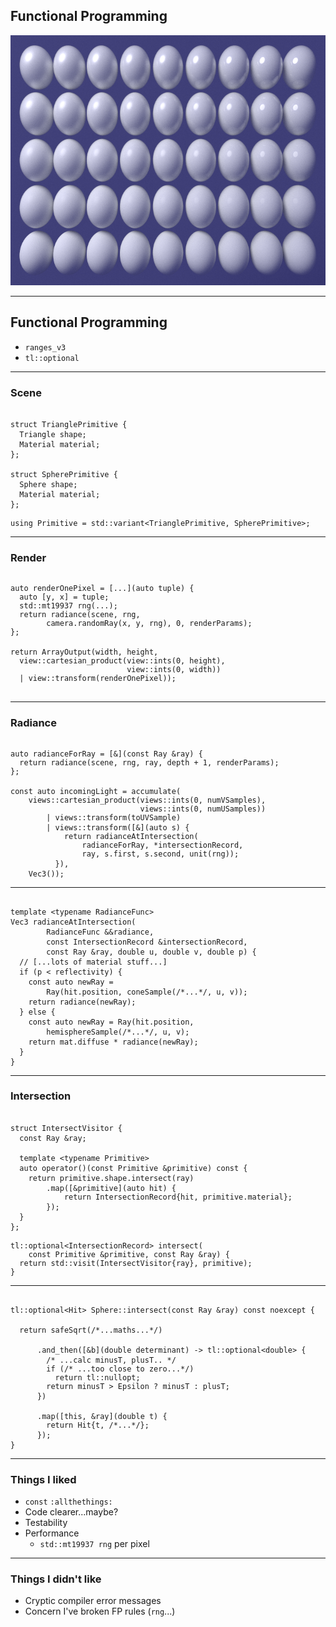 <div class="white-bg">

## Functional Programming

<img src="images/image-multi-ball.png" height="400" alt="An array of spheres with subtly different appearances">

</div>

---

<div class="white-bg">

## Functional Programming

* `ranges_v3`
* `tl::optional`

</div>

---

### Scene <!-- .element: class="white-bg" -->

<pre><code class="cpp" data-trim data-noescape>
struct TrianglePrimitive {
  Triangle shape;
  Material material;
};

struct SpherePrimitive {
  Sphere shape;
  Material material;
};

<div class="fragment highlight-current-code" data-fragment-index="1">using Primitive = std::variant&lt;TrianglePrimitive, SpherePrimitive>;
</div></code></pre>

---

### Render <!-- .element: class="white-bg" -->

<pre><code class="cpp" data-trim data-noescape>
<div class="fragment highlight-current-code" data-fragment-index="3">auto renderOnePixel = [...](auto tuple) {
  auto [y, x] = tuple;
  std::mt19937 rng(...);
  return radiance(scene, rng, 
        camera.randomRay(x, y, rng), 0, renderParams);
};
</div>
return ArrayOutput(width, height, 
<div class="fragment highlight-current-code" data-fragment-index="1">  view::cartesian_product(view::ints(0, height),
                          view::ints(0, width))
</div><div class="fragment highlight-current-code" data-fragment-index="2">  | view::transform(renderOnePixel));
</div>
</code></pre>

---

### Radiance <!-- .element: class="white-bg" -->

<pre><code class="cpp" data-trim data-noescape>
<div class="fragment highlight-current-code" data-fragment-index="4">auto radianceForRay = [&](const Ray &ray) {
  return radiance(scene, rng, ray, depth + 1, renderParams);
};
</div>
const auto incomingLight = <span class="fragment highlight-current-code" data-fragment-index="5">accumulate(</span>
<div class="fragment highlight-current-code" data-fragment-index="1">    views::cartesian_product(views::ints(0, numVSamples),
                             views::ints(0, numUSamples))
</div><div class="fragment highlight-current-code" data-fragment-index="2">        | views::transform(toUVSample)
</div>        | views::transform([&](auto s) {
<div class="fragment highlight-current-code" data-fragment-index="3">            return radianceAtIntersection(
                <span class="fragment highlight-current-code" data-fragment-index="4">radianceForRay</span>, *intersectionRecord,
                ray, s.first, s.second, unit(rng));
</div>          }),
    <span class="fragment highlight-current-code" data-fragment-index="5">Vec3());</span>
</code></pre>

---

<pre><code class="cpp" data-trim data-noescape>
template &lt;typename RadianceFunc>
Vec3 radianceAtIntersection(
        <span class="fragment highlight-current-code" data-fragment-index="1">RadianceFunc &&radiance</span>,
        const IntersectionRecord &intersectionRecord,
        const Ray &ray, double u, double v, double p) {
  // [...lots of material stuff...]
  if (p < reflectivity) {
    const auto newRay =
        Ray(hit.position, coneSample(/*...*/, u, v));
    return <span class="fragment highlight-current-code" data-fragment-index="1">radiance(newRay)</span>;
  } else {
    const auto newRay = Ray(hit.position, 
        hemisphereSample(/*...*/, u, v);
    return mat.diffuse * <span class="fragment highlight-current-code" data-fragment-index="1">radiance(newRay)</span>;
  }
}
</code></pre>

---

### Intersection <!-- .element: class="white-bg" -->

<pre><code class="cpp" data-trim data-noescape>
struct IntersectVisitor {
  const Ray &amp;ray;

  template &lt;typename Primitive>
  auto operator()(const Primitive &primitive) const {
    return <span class="fragment highlight-current-code" data-fragment-index="1">primitive.shape.intersect(ray)</span>
        .<span class="fragment highlight-current-code" data-fragment-index="2">map([&primitive](auto hit) {</span>
<div class="fragment highlight-current-code" data-fragment-index="3">            return IntersectionRecord{hit, primitive.material};
</div>        });
  }
};

<div class="fragment highlight-current-code" data-fragment-index="4">tl::optional&lt;IntersectionRecord> intersect(
    const Primitive &primitive, const Ray &ray) {
  return std::visit(IntersectVisitor{ray}, primitive);
}
</div></code></pre>

---

<pre><code class="cpp" data-trim data-noescape>
tl::optional&lt;Hit> Sphere::intersect(const Ray &ray) const noexcept {

  return <span class="fragment highlight-current-code" data-fragment-index="1">safeSqrt(/*...maths...*/)</span>

      .<span class="fragment highlight-current-code" data-fragment-index="2">and_then</span>([&b](double determinant) -> tl::optional&lt;double> {
        /* ...calc minusT, plusT.. */
<div class="fragment highlight-current-code" data-fragment-index="3">        if (/* ...too close to zero...*/)
          return tl::nullopt;
</div><div class="fragment highlight-current-code" data-fragment-index="4">        return minusT > Epsilon ? minusT : plusT;
</div>      })

      .<span class="fragment highlight-current-code" data-fragment-index="5">map</span>([this, &ray](double t) {
<div class="fragment highlight-current-code" data-fragment-index="6">        return Hit{t, /*...*/};
</div>      });
}
</code></pre>

---

<div class="white-bg">

### Things I liked

* `const` `:allthethings:`
* Code clearer...maybe?
* Testability
* Performance
  - `std::mt19937 rng` per pixel

</div>

---

<div class="white-bg">

### Things I didn't like

* Cryptic compiler error messages
* Concern I've broken FP rules (`rng`...)

</div>